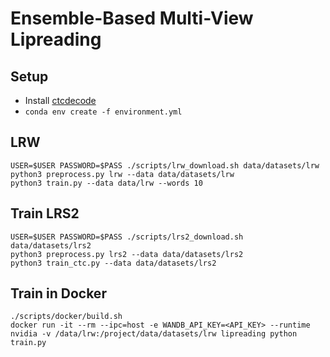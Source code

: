 # Ensemble-Based Multi-View Lipreading


## Setup
- Install [ctcdecode](https://github.com/parlance/ctcdecode)
- `conda env create -f environment.yml`

## LRW

    USER=$USER PASSWORD=$PASS ./scripts/lrw_download.sh data/datasets/lrw
    python3 preprocess.py lrw --data data/datasets/lrw
    python3 train.py --data data/lrw --words 10

## Train LRS2

    USER=$USER PASSWORD=$PASS ./scripts/lrs2_download.sh data/datasets/lrs2
    python3 preprocess.py lrs2 --data data/datasets/lrs2
    python3 train_ctc.py --data data/datasets/lrs2

## Train in Docker

    ./scripts/docker/build.sh
    docker run -it --rm --ipc=host -e WANDB_API_KEY=<API_KEY> --runtime nvidia -v /data/lrw:/project/data/datasets/lrw lipreading python train.py
